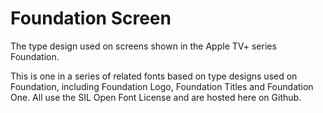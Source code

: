 # Foundation Screen
The type design used on screens shown in the Apple TV+ series Foundation.

This is one in a series of related fonts based on type designs used on Foundation, including Foundation Logo, Foundation Titles and Foundation One.  All use the SIL Open Font License and are hosted here on Github.
